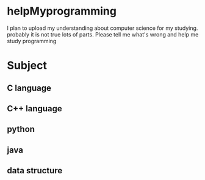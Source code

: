 # helpMyprogramming
I plan to upload my understanding about computer science for my studying. probably it is not true lots of parts. 
Please tell me what's wrong and help me study programming



# Subject

## C language

## C++ language


## python

## java

## data structure 





